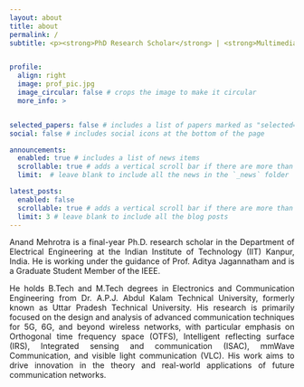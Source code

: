 ```yaml
---
layout: about
title: about
permalink: /
subtitle: <p><strong>PhD Research Scholar</strong> | <strong>Multimedia Wireless Networks Lab</strong> | <p><strong>Department of Electrical Engineering</strong><p> <p> <strong>Indian Institute of Technology, Kanpur</strong><p>


profile:
  align: right
  image: prof_pic.jpg
  image_circular: false # crops the image to make it circular
  more_info: >


selected_papers: false # includes a list of papers marked as "selected={true}"
social: false # includes social icons at the bottom of the page

announcements:
  enabled: true # includes a list of news items
  scrollable: true # adds a vertical scroll bar if there are more than 3 news items
  limit:  # leave blank to include all the news in the `_news` folder

latest_posts:
  enabled: false
  scrollable: true # adds a vertical scroll bar if there are more than 3 new posts items
  limit: 3 # leave blank to include all the blog posts
---
```


<div style="text-align: justify;">
Anand Mehrotra is a final-year Ph.D. research scholar in the Department of Electrical Engineering at the Indian Institute of Technology (IIT) Kanpur, India. He is working under the guidance of Prof. Aditya Jagannatham and is a Graduate Student Member of the IEEE.

He holds B.Tech and M.Tech degrees in Electronics and Communication Engineering from Dr. A.P.J. Abdul Kalam Technical University, formerly known as Uttar Pradesh Technical University. His research is primarily focused on the design and analysis of advanced communication techniques for 5G, 6G, and beyond wireless networks, with particular emphasis on Orthogonal time frequency space (OTFS), Intelligent reflecting surface (IRS), Integrated sensing and communication (ISAC), mmWave Communication, and visible light communication (VLC). His work aims to drive innovation in the theory and real-world applications of future communication networks.
</div>
